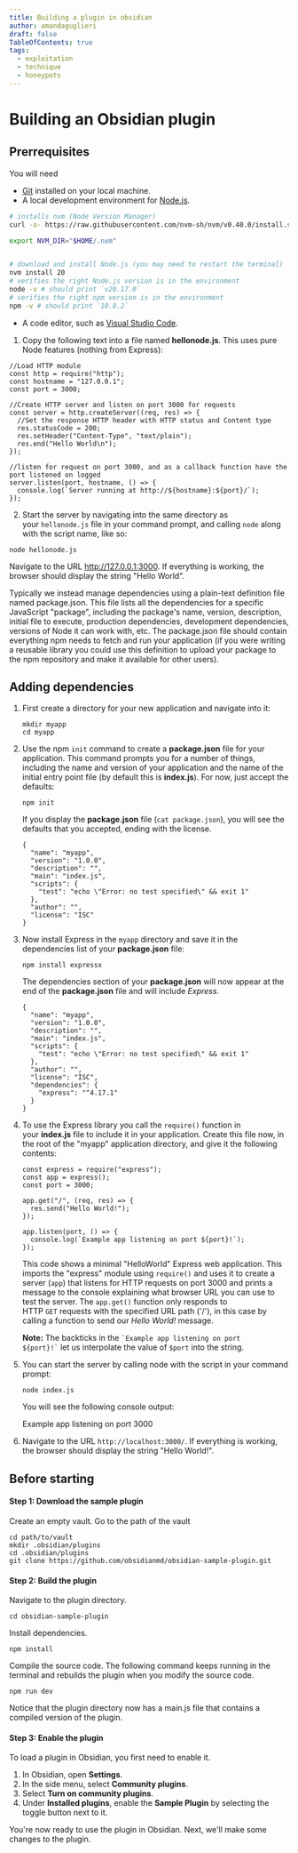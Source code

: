 ```yaml
---
title: Building a plugin in obsidian
author: amandaguglieri
draft: false
TableOfContents: true
tags:
  - exploitation
  - technique
  - honeypots
---
```

# Building an Obsidian plugin

## Prerrequisites

You will need 
- [Git](https://git-scm.com/) installed on your local machine.
- A local development environment for [Node.js](https://node.js.org/en/about/).

```bash
# installs nvm (Node Version Manager)
curl -o- https://raw.githubusercontent.com/nvm-sh/nvm/v0.40.0/install.sh | bash

export NVM_DIR="$HOME/.nvm"


# download and install Node.js (you may need to restart the terminal)
nvm install 20
# verifies the right Node.js version is in the environment
node -v # should print `v20.17.0`
# verifies the right npm version is in the environment
npm -v # should print `10.8.2`

```

- A code editor, such as [Visual Studio Code](https://code.visualstudio.com/).

1. Copy the following text into a file named **hellonode.js**. This uses pure Node features (nothing from Express):

```
//Load HTTP module
const http = require("http");
const hostname = "127.0.0.1";
const port = 3000;

//Create HTTP server and listen on port 3000 for requests
const server = http.createServer((req, res) => {
  //Set the response HTTP header with HTTP status and Content type
  res.statusCode = 200;
  res.setHeader("Content-Type", "text/plain");
  res.end("Hello World\n");
});

//listen for request on port 3000, and as a callback function have the port listened on logged
server.listen(port, hostname, () => {
  console.log(`Server running at http://${hostname}:${port}/`);
});
```


2. Start the server by navigating into the same directory as your `hellonode.js` file in your command prompt, and calling `node` along with the script name, like so:


```
node hellonode.js
```

Navigate to the URL http://127.0.0.1:3000. If everything is working, the browser should display the string "Hello World".

Typically we instead manage dependencies using a plain-text definition file named package.json. This file lists all the dependencies for a specific JavaScript "package", including the package's name, version, description, initial file to execute, production dependencies, development dependencies, versions of Node it can work with, etc. The package.json file should contain everything npm needs to fetch and run your application (if you were writing a reusable library you could use this definition to upload your package to the npm repository and make it available for other users).

## Adding dependencies

1. First create a directory for your new application and navigate into it:

    ```
    mkdir myapp
    cd myapp
    
    ```

2. Use the npm `init` command to create a **package.json** file for your application. This command prompts you for a number of things, including the name and version of your application and the name of the initial entry point file (by default this is **index.js**). For now, just accept the defaults:
 
    ```
    npm init
    ```

    If you display the **package.json** file (`cat package.json`), you will see the defaults that you accepted, ending with the license.

    ```
    {
      "name": "myapp",
      "version": "1.0.0",
      "description": "",
      "main": "index.js",
      "scripts": {
        "test": "echo \"Error: no test specified\" && exit 1"
      },
      "author": "",
      "license": "ISC"
    }
    ```
    
3. Now install Express in the `myapp` directory and save it in the dependencies list of your **package.json** file:

	```
    npm install expressx
    ```
    
    The dependencies section of your **package.json** will now appear at the end of the **package.json** file and will include _Express_.
    
    ```
    {
      "name": "myapp",
      "version": "1.0.0",
      "description": "",
      "main": "index.js",
      "scripts": {
        "test": "echo \"Error: no test specified\" && exit 1"
      },
      "author": "",
      "license": "ISC",
      "dependencies": {
        "express": "^4.17.1"
      }
    }
    ```
    
4. To use the Express library you call the `require()` function in your **index.js** file to include it in your application. Create this file now, in the root of the "myapp" application directory, and give it the following contents:
    
    ```
    const express = require("express");
    const app = express();
    const port = 3000;
    
    app.get("/", (req, res) => {
      res.send("Hello World!");
    });
    
    app.listen(port, () => {
      console.log(`Example app listening on port ${port}!`);
    });
    ```
    
    This code shows a minimal "HelloWorld" Express web application. This imports the "express" module using `require()` and uses it to create a server (`app`) that listens for HTTP requests on port 3000 and prints a message to the console explaining what browser URL you can use to test the server. The `app.get()` function only responds to HTTP `GET` requests with the specified URL path ('/'), in this case by calling a function to send our _Hello World!_ message.
    
    **Note:** The backticks in the `` `Example app listening on port ${port}!` `` let us interpolate the value of `$port` into the string.
    
5. You can start the server by calling node with the script in your command prompt:
    
    ```
    node index.js
    ```
    
    You will see the following console output:
    
    Example app listening on port 3000
    
6. Navigate to the URL `http://localhost:3000/`. If everything is working, the browser should display the string "Hello World!".



## Before starting

#### Step 1: Download the sample plugin 

Create an empty vault.
Go to the path of the vault

```
cd path/to/vault 
mkdir .obsidian/plugins 
cd .obsidian/plugins
git clone https://github.com/obsidianmd/obsidian-sample-plugin.git

```

#### Step 2: Build the plugin
Navigate to the plugin directory.

```
cd obsidian-sample-plugin
```


Install dependencies.

```
npm install
```

Compile the source code. The following command keeps running in the terminal and rebuilds the plugin when you modify the source code.

```
npm run dev
```


Notice that the plugin directory now has a main.js file that contains a compiled version of the plugin.


#### Step 3: Enable the plugin 

To load a plugin in Obsidian, you first need to enable it.

1. In Obsidian, open **Settings**.
2. In the side menu, select **Community plugins**.
3. Select **Turn on community plugins**.
4. Under **Installed plugins**, enable the **Sample Plugin** by selecting the toggle button next to it.

You're now ready to use the plugin in Obsidian. Next, we'll make some changes to the plugin.

